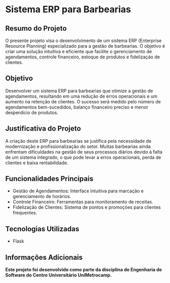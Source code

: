 # Sistema ERP para Barbearias

## Resumo do Projeto

O presente projeto visa o desenvolvimento de um sistema ERP (Enterprise Resource Planning) especializado para a gestão de barbearias. O objetivo é criar uma solução intuitiva e eficiente que facilite o gerenciamento de agendamentos, controle financeiro, estoque de produtos e fidelização de clientes.

## Objetivo

Desenvolver um sistema ERP para barbearias que otimize a gestão de agendamentos, resultando em uma redução de erros operacionais e um aumento na retenção de clientes. O sucesso será medido pelo número de agendamentos bem-sucedidos, balanço financeiro preciso e menor desperdício de produtos.

## Justificativa do Projeto

A criação deste ERP para barbearias se justifica pela necessidade de modernização e profissionalização do setor. Muitas barbearias ainda enfrentam dificuldades na gestão de seus processos diários devido à falta de um sistema integrado, o que pode levar a erros operacionais, perda de clientes e baixa rentabilidade.

## Funcionalidades Principais

- Gestão de Agendamentos: Interface intuitiva para marcação e gerenciamento de horários.
- Controle Financeiro: Ferramentas para monitoramento de receitas.
- Fidelização de Clientes: Sistema de pontos e promoções para clientes frequentes.

## Tecnologias Utilizadas

- Flask

## Informações Adicionais

**Este projeto foi desenvolvido como parte da disciplina de Engenharia de Software do Centro Universitário UniMetrocamp.**